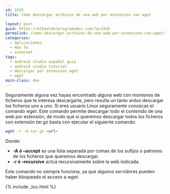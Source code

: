 ```yaml
---
id: 1545
title: Cómo descargar archivos de una web por extensión con wget

layout: post
guid: https://elbauldelprogramador.com/?p=1545
permalink: /como-descargar-archivos-de-una-web-por-extension-con-wget/
categories:
  - aplicaciones
  - How To
  - internet
tags:
  - android studio español guia
  - android studio tutorial
  - descargar por extension wget
  - wget
main-class: dev
---
```

Seguramente alguna vez hayas encontrado alguna web con montones de ficheros que te interesa descargarte, pero resulta un tanto arduo descargar los ficheros uno a uno. Si eres usuario Linux seguramente conozcas el comando *wget*. Este comando permite descargar todo el contenido de una web por extensión, de modo que si queremos descargar todos los ficheros con extensión *tar.gz* basta con ejecutar el siguiente comando:  
  
<!--ad-->

```bash
wget -r -A.tar.gz <url>

```

Donde:

  * **-A ó &#8211;accept** es una lista separada por comas de los sufijos o patrones de los ficheros que queremos descargar.
  * **-r ó &#8211;recursive** actúa recursívamente sobre la web indicada.

Este comando no siempre funciona, ya que algunos servidores pueden haber bloqueado el acceso a *wget*.



{% include _toc.html %}
